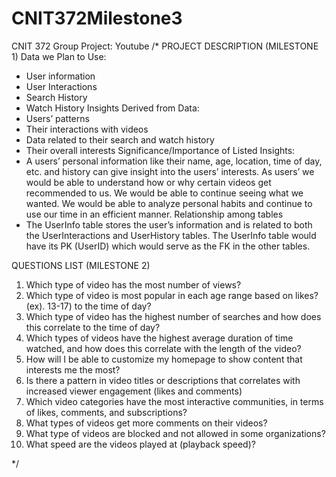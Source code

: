# CNIT372Milestone3
CNIT 372 Group Project: Youtube
/*
PROJECT DESCRIPTION (MILESTONE 1)
Data we Plan to Use:
- User information
- User Interactions
- Search History
- Watch History
Insights Derived from Data:
- Users’ patterns
- Their interactions with videos
- Data related to their search and watch history
- Their overall interests
Significance/Importance of Listed Insights:
- A users’ personal information like their name, age, location, time of day, etc. and history can give insight into the users’ interests. As users’ we would be able to understand how or why certain videos get recommended to us. We would be able to continue seeing what we wanted. We would be able to analyze personal habits and continue to use our time in an efficient manner. 
Relationship among tables
- The UserInfo table stores the user’s information and is related to both the UserInteractions and UserHistory tables. The UserInfo table would have its PK (UserID)  which would serve as the FK in the other tables.

QUESTIONS LIST (MILESTONE 2)
1. Which type of video has the most number of views?
2. Which type of video is most popular in each age range based on likes? (ex). 13-17)
to the time of day?
3. Which type of video has the highest number of searches and how does this correlate to the time of day?
4. Which types of videos have the highest average duration of time watched, and how does this correlate with the length of the video?
5. How will I be able to customize my homepage to show content that interests me the most?
6. Is there a pattern in video titles or descriptions that correlates with increased viewer engagement (likes and comments)
7. Which video categories have the most interactive communities, in terms of likes, comments, and subscriptions?
8. What types of videos get more comments on their videos?
9. What type of videos are blocked and not allowed in some organizations?
10. What speed are the videos played at (playback speed)?

*/
